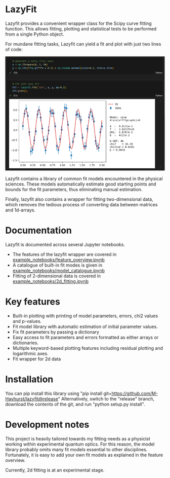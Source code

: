 # LazyFit
Lazyfit provides a convenient wrapper class for the Scipy curve fitting function.
This allows fitting, plotting and statistical tests to be performed from a single Python object.

For mundane fitting tasks, Lazyfit can yield a fit and plot with just two lines of code:

![Alt text](screenshots/Sine_example.PNG?raw=true "Title")

Lazyfit contains a library of common fit models encountered in the physical sciences. 
These models automatically estimate good starting points and bounds for the fit parameters, thus eliminating manual estimation.

Finally, lazyfit also contains a wrapper for fitting two-dimensional data, which removes the tedious process of converting data between matrices and 1d-arrays.

# Documentation
Lazyfit is documented across several Jupyter notebooks.
- The features of the lazyfit wrapper are covered in [example_notebooks/feature_overview.ipynb](example_notebooks/feature_overview.ipynb)
- A catalogue of built-in fit modes is given in [example_notebooks/model_catalogue.ipynb](example_notebooks/model_catalogue.ipynb)
- Fitting of 2-dimensional data is covered in [example_notebooks/2d_fitting.ipynb](example_notebooks/2d_fitting.ipynb)

# Key features
- Built-in plotting with printing of model parameters, errors, chi2 values and p-values.
- Fit model library with automatic estimation of initial parameter values.
- Fix fit parameters by passing a dictionary 
- Easy access to fit parameters and errors formatted as either arrays or dictionaries.
- Multiple keyword-based plotting features including residual plotting and logarithmic axes.
- Fit wrapper for 2d data

# Installation
You can pip install this library using "pip install git+https://github.com/M-Hayhurst/lazyfit@release"
Alternatively, switch to the "release" branch, download the contents of the git, and run "python setup.py install".

# Development notes
This project is heavily tailored towards my fitting needs as a physicist working within experimental quantum optics.
For this reason, the model library probably omits many fit models essential to other disciplines.
Fortunately, it is easy to add your own fit models as explained in the feature overview.

Currently, 2d fitting is at an experimental stage.